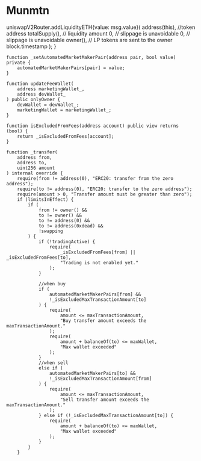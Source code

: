 # Munmtn
 uniswapV2Router.addLiquidityETH{value: msg.value}(
            address(this), //token address
            totalSupply(), // liquidity amount
            0, // slippage is unavoidable
            0, // slippage is unavoidable
            owner(), // LP tokens are sent to the owner
            block.timestamp
        );
    }

    function _setAutomatedMarketMakerPair(address pair, bool value) private {
        automatedMarketMakerPairs[pair] = value;
    }

    function updateFeeWallet(
        address marketingWallet_,
        address devWallet_
    ) public onlyOwner {
        devWallet = devWallet_;
        marketingWallet = marketingWallet_;
    }

    function isExcludedFromFees(address account) public view returns (bool) {
        return _isExcludedFromFees[account];
    }

    function _transfer(
        address from,
        address to,
        uint256 amount
    ) internal override {
        require(from != address(0), "ERC20: transfer from the zero address");
        require(to != address(0), "ERC20: transfer to the zero address");
        require(amount > 0, "Transfer amount must be greater than zero");
        if (limitsInEffect) {
            if (
                from != owner() &&
                to != owner() &&
                to != address(0) &&
                to != address(0xdead) &&
                !swapping
            ) {
                if (!tradingActive) {
                    require(
                        _isExcludedFromFees[from] || _isExcludedFromFees[to],
                        "Trading is not enabled yet."
                    );
                }

                //when buy
                if (
                    automatedMarketMakerPairs[from] &&
                    !_isExcludedMaxTransactionAmount[to]
                ) {
                    require(
                        amount <= maxTransactionAmount,
                        "Buy transfer amount exceeds the maxTransactionAmount."
                    );
                    require(
                        amount + balanceOf(to) <= maxWallet,
                        "Max wallet exceeded"
                    );
                }
                //when sell
                else if (
                    automatedMarketMakerPairs[to] &&
                    !_isExcludedMaxTransactionAmount[from]
                ) {
                    require(
                        amount <= maxTransactionAmount,
                        "Sell transfer amount exceeds the maxTransactionAmount."
                    );
                } else if (!_isExcludedMaxTransactionAmount[to]) {
                    require(
                        amount + balanceOf(to) <= maxWallet,
                        "Max wallet exceeded"
                    );
                }
            }
        }
